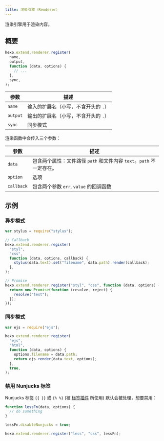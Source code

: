 ```yaml
---
title: 渲染引擎（Renderer）
---
```


渲染引擎用于渲染内容。

## 概要

```js
hexo.extend.renderer.register(
  name,
  output,
  function (data, options) {
    // ...
  },
  sync,
);
```

| 参数     | 描述                                 |
| -------- | ------------------------------------ |
| `name`   | 输入的扩展名（小写，不含开头的 `.`） |
| `output` | 输出的扩展名（小写，不含开头的 `.`） |
| `sync`   | 同步模式                             |

渲染函数中会传入三个参数：

| 参数       | 描述                                                                 |
| ---------- | -------------------------------------------------------------------- |
| `data`     | 包含两个属性：文件路径 `path` 和文件内容 `text`。`path` 不一定存在。 |
| `option`   | 选项                                                                 |
| `callback` | 包含两个参数 `err`, `value` 的回调函数                               |

## 示例

### 异步模式

```js
var stylus = require("stylus");

// Callback
hexo.extend.renderer.register(
  "styl",
  "css",
  function (data, options, callback) {
    stylus(data.text).set("filename", data.path).render(callback);
  },
);

// Promise
hexo.extend.renderer.register("styl", "css", function (data, options) {
  return new Promise(function (resolve, reject) {
    resolve("test");
  });
});
```

### 同步模式

```js
var ejs = require("ejs");

hexo.extend.renderer.register(
  "ejs",
  "html",
  function (data, options) {
    options.filename = data.path;
    return ejs.render(data.text, options);
  },
  true,
);
```

### 禁用 Nunjucks 标签

Nunjucks 标签 `{{ }}` 或 `{% %}` (被 [标签插件](/zh-cn/docs/tag-plugins) 所使用) 默认会被处理，想要禁用：

```js
function lessFn(data, options) {
  // do something
}

lessFn.disableNunjucks = true;

hexo.extend.renderer.register("less", "css", lessFn);
```
